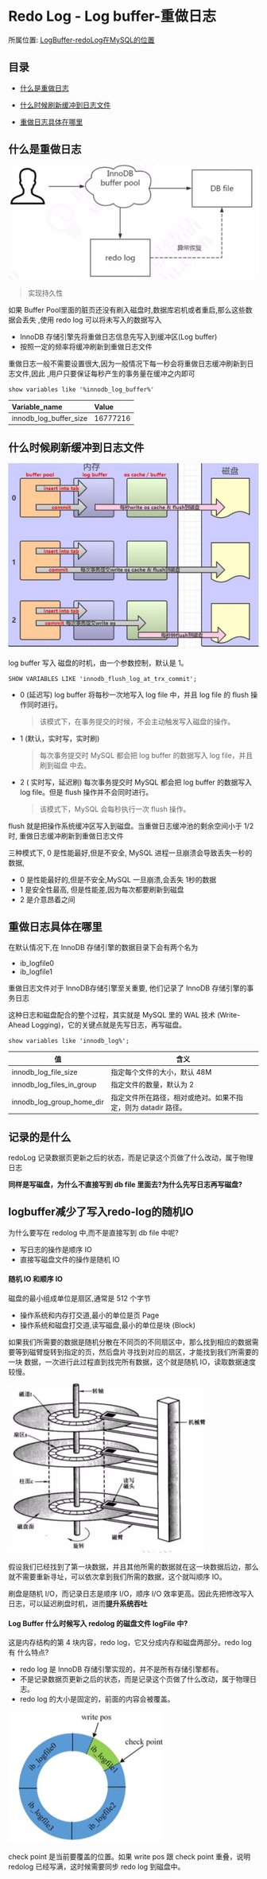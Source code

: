 # Redo Log - Log buffer-重做日志

所属位置:   [LogBuffer-redoLog在MySQL的位置](12-Redolog-LogBuffer.md#BufferPool的组成) 

## 目录

- [什么是重做日志](#什么是重做日志)
- [什么时候刷新缓冲到日志文件](#什么时候刷新缓冲到日志文件)

- [重做日志具体在哪里](#重做日志具体在哪里)

## 什么是重做日志

![image-20200313211659949](../../../assets/image-20200313211659949-7629590.png)

> 实现持久性

如果 Buffer Pool里面的脏页还没有刷入磁盘时,数据库宕机或者重启,那么这些数据会丢失 ,使用 redo log 可以将未写入的数据写入

- InnoDB 存储引擎先将重做日志信息先写入到缓冲区(Log buffer)
- 按照一定的频率将缓冲刷新到重做日志文件

重做日志一般不需要设置很大,因为一般情况下每一秒会将重做日志缓冲刷新到日志文件,因此 ,用户只要保证每秒产生的事务量在缓冲之内即可

```
show variables like '%innodb_log_buffer%'
```

| Variable\_name            | Value    |
| :------------------------ | :------- |
| innodb\_log\_buffer\_size | 16777216 |

## 什么时候刷新缓冲到日志文件

![image-20200313211941999](../../../assets/image-20200313211941999-7629597.png)

log buffer 写入 磁盘的时机，由一个参数控制，默认是 1。

```
SHOW VARIABLES LIKE 'innodb_flush_log_at_trx_commit';
```

- 0 (延迟写)
  log buffer 将每秒一次地写入 log file 中，并且 log file 的 flush 操作同时进行。 

  > 该模式下，在事务提交的时候，不会主动触发写入磁盘的操作。

- 1 (默认，实时写，实时刷)

  > 每次事务提交时 MySQL 都会把 log buffer 的数据写入 log file，并且刷到磁盘 中去。

- 2 ( 实时写，延迟刷)
  每次事务提交时 MySQL 都会把 log buffer 的数据写入 log file。但是 flush 操作并不会同时进行。

  > 该模式下，MySQL 会每秒执行一次 flush 操作。

flush 就是把操作系统缓冲区写入到磁盘。当重做日志缓冲池的剩余空间小于 1/2 时, 重做日志缓冲刷新到重做日志文件

三种模式下, 0 是性能最好,但是不安全, MySQL 进程一旦崩溃会导致丢失一秒的数据,

- 0 是性能最好的,但是不安全,MySQL 一旦崩溃,会丢失 1秒的数据
- 1 是安全性最高, 但是性能差,因为每次都要刷新到磁盘
- 2 是介意昂着之间         

## 重做日志具体在哪里

在默认情况下,在 InnoDB 存储引擎的数据目录下会有两个名为

- ib_logfile0
- ib_logfile1

重做日志文件对于 InnoDB存储引擎至关重要, 他们记录了 InnoDB 存储引擎的事务日志

这种日志和磁盘配合的整个过程，其实就是 MySQL 里的 WAL 技术 (Write-Ahead Logging)，它的关键点就是先写日志，再写磁盘。

```
show variables like 'innodb_log%';
```

| 值                        | 含义                                                         |
| ------------------------- | ------------------------------------------------------------ |
| innodb_log_file_size      | 指定每个文件的大小，默认 48M                                 |
| innodb_log_files_in_group | 指定文件的数量，默认为 2                                     |
| innodb_log_group_home_dir | 指定文件所在路径，相对或绝对。如果不指定，则为 datadir 路径。 |

## 记录的是什么

redoLog 记录数据页更新之后的状态，而是记录这个页做了什么改动，属于物理日志

**同样是写磁盘，为什么不直接写到 db file 里面去?为什么先写日志再写磁盘?**

## logbuffer减少了写入redo-log的随机IO

为什么要写在 redolog 中,而不是直接写到 db file 中呢?

- 写日志的操作是顺序 IO
- 直接写磁盘文件的操作是随机 IO

#### 随机 IO 和顺序 IO

磁盘的最小组成单位是扇区,通常是 512 个字节

- 操作系统和内存打交道,最小的单位是页 Page
- 操作系统和磁盘打交道,读写磁盘,最小的单位是块 (Block)

如果我们所需要的数据是随机分散在不同页的不同扇区中，那么找到相应的数据需 要等到磁臂旋转到指定的页，然后盘片寻找到对应的扇区，才能找到我们所需要的一块 数据，一次进行此过程直到找完所有数据，这个就是随机 IO，读取数据速度较慢。

![image-20200313211804108](../../../assets/image-20200313211804108-7629593.png)

假设我们已经找到了第一块数据，并且其他所需的数据就在这一块数据后边，那么就不需要重新寻址，可以依次拿到我们所需的数据，这个就叫顺序 IO。

刷盘是随机 I/O，而记录日志是顺序 I/O，顺序 I/O 效率更高。因此先把修改写入日志，可以延迟刷盘时机，进而**提升系统吞吐**

#### Log Buffer 什么时候写入 redolog 的磁盘文件 logFile 中?

这是内存结构的第 4 块内容，redo log，它又分成内存和磁盘两部分。redo log 有 什么特点?

- redo log 是 InnoDB 存储引擎实现的，并不是所有存储引擎都有。
- 不是记录数据页更新之后的状态，而是记录这个页做了什么改动，属于物理日志。
- redo log 的大小是固定的，前面的内容会被覆盖。

![image-20200820103156906](../../../assets/image-20200820103156906.png)

check point 是当前要覆盖的位置。如果 write pos 跟 check point 重叠，说明 redolog 已经写满，这时候需要同步 redo log 到磁盘中。

